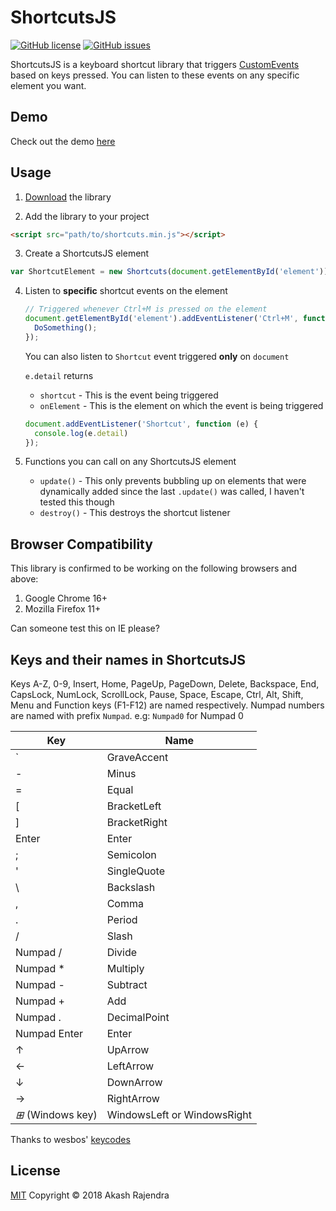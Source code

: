 # ShortcutsJS 
[![GitHub license](https://img.shields.io/github/license/arjndr/shortcuts.js.svg)](https://github.com/arjndr/shortcuts.js/blob/master/LICENSE)
[![GitHub issues](https://img.shields.io/github/issues/arjndr/shortcuts.js.svg)](https://github.com/arjndr/shortcuts.js/issues)

ShortcutsJS is a keyboard shortcut library that triggers [CustomEvents](https://developer.mozilla.org/en-US/docs/Web/API/CustomEvent) based on keys pressed. You can listen to these events on any specific element you want.

## Demo

Check out the demo [here](https://arjndr.github.io/ShortcutsJS)

## Usage

1. [Download](https://github.com/arjndr/shortcuts.js/releases) the library

2. Add the library to your project
  ```html
  <script src="path/to/shortcuts.min.js"></script>
  ```

3. Create a ShortcutsJS element
  ```javascript
  var ShortcutElement = new Shortcuts(document.getElementById('element'));
  ```

4. Listen to **specific** shortcut events on the element
    ```javascript
    // Triggered whenever Ctrl+M is pressed on the element
    document.getElementById('element').addEventListener('Ctrl+M', function(){
      DoSomething();
    });
    ```

    You can also listen to `Shortcut` event triggered **only** on `document`

    `e.detail` returns 
      + `shortcut` - This is the event being triggered
      + `onElement` - This is the element on which the event is being triggered
    
    ```javascript
    document.addEventListener('Shortcut', function (e) {
      console.log(e.detail)
    });
    ```

5. Functions you can call on any ShortcutsJS element
    + `update()` - This only prevents bubbling up on elements that were dynamically added since the last `.update()` was called, I haven't tested this though
    + `destroy()` - This destroys the shortcut listener

## Browser Compatibility

This library is confirmed to be working on the following browsers and above:

1. Google Chrome 16+
2. Mozilla Firefox 11+

Can someone test this on IE please?

## Keys and their names in ShortcutsJS

Keys A-Z, 0-9, Insert, Home, PageUp, PageDown, Delete, Backspace, End, CapsLock, NumLock, ScrollLock, Pause, Space, Escape, Ctrl, Alt, Shift, Menu and Function keys (F1-F12) are named respectively. Numpad numbers are named with prefix `Numpad`. e.g: `Numpad0` for Numpad 0

| Key                        | Name                          |
| -------------------------- | ----------------------------- |
| \`                         | GraveAccent                   |
| -                          | Minus                         |
| =                          | Equal                         |
| \[                         | BracketLeft                   |
| \]                         | BracketRight                  |
| Enter                      | Enter                         |
| ;                          | Semicolon                     |
| '                          | SingleQuote                   |
| \\                         | Backslash                     |
| ,                          | Comma                         |
| .                          | Period                        |
| /                          | Slash                         |
| Numpad /                   | Divide                        |
| Numpad *                   | Multiply                      |
| Numpad -                   | Subtract                      |
| Numpad +                   | Add                           |
| Numpad .                   | DecimalPoint                  |
| Numpad Enter               | Enter                         |
| &#x2191;                   | UpArrow                       |
| &#x2190;                   | LeftArrow                     |
| &#x2193;                   | DownArrow                     |
| &#x2192;                   | RightArrow                    |
| *&#8862;* (Windows key)    | WindowsLeft or WindowsRight   |

Thanks to wesbos' [keycodes](https://github.com/wesbos/keycodes/)

## License

[MIT](http://opensource.org/licenses/MIT) Copyright &copy; 2018 Akash Rajendra
